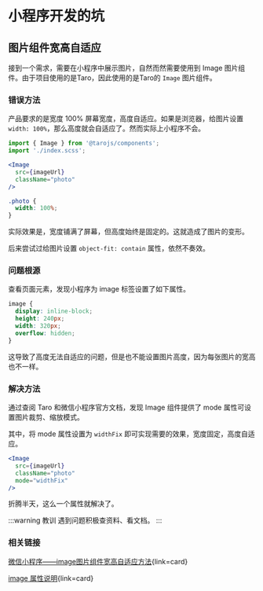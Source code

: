 # 小程序开发的坑

## 图片组件宽高自适应

接到一个需求，需要在小程序中展示图片，自然而然需要使用到 Image 图片组件。由于项目使用的是Taro，因此使用的是Taro的 `Image` 图片组件。

### 错误方法

产品要求的是宽度 100% 屏幕宽度，高度自适应。如果是浏览器，给图片设置 `width: 100%`，那么高度就会自适应了。然而实际上小程序不会。

```jsx
import { Image } from '@tarojs/components';
import './index.scss';

<Image
  src={imageUrl}
  className="photo"
/>
```

```scss
.photo {
  width: 100%;
}
```
实际效果是，宽度铺满了屏幕，但高度始终是固定的。这就造成了图片的变形。

后来尝试过给图片设置 `object-fit: contain` 属性，依然不奏效。

### 问题根源

查看页面元素，发现小程序为 image 标签设置了如下属性。

```css
image {
  display: inline-block;
  height: 240px;
  width: 320px;
  overflow: hidden;
}
```

这导致了高度无法自适应的问题，但是也不能设置图片高度，因为每张图片的宽高也不一样。

### 解决方法

通过查阅 Taro 和微信小程序官方文档，发现 Image 组件提供了 mode 属性可设置图片裁剪、缩放模式。

其中，将 mode 属性设置为 `widthFix` 即可实现需要的效果，宽度固定，高度自适应。

```jsx
<Image
  src={imageUrl}
  className="photo"
  mode="widthFix"
/>
```

折腾半天，这么一个属性就解决了。

:::warning 教训
遇到问题积极查资料、看文档。
:::

### 相关链接

[微信小程序——image图片组件宽高自适应方法](https://blog.csdn.net/weixin_42326144/article/details/104817585){link=card}

[image 属性说明](https://developers.weixin.qq.com/miniprogram/dev/component/image.html){link=card}